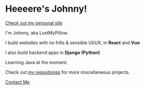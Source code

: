 # Heeeere's Johnny!

[Check out my personal site](https://lostmypillow.github.io)

I'm Johnny, aka LostMyPillow.

I build websites with no frills & sensible UI/UX, in **React** and **Vue**

I also build backend apps in **Django (Python)**

Learning Java at the moment.

Check out [my repositories](https://github.com/lostmypillow?tab=repositories) for more miscellaneous projects.

[Contact Me](mailto:lostmypillow@icloud.com)

<!--
**lostmypillow/lostmypillow** is a ✨ _special_ ✨ repository because its `README.md` (this file) appears on your GitHub profile.

Here are some ideas to get you started:

- 🔭 I’m currently working on ...
- 🌱 I’m currently learning ...
- 👯 I’m looking to collaborate on ...
- 🤔 I’m looking for help with ...
- 💬 Ask me about ...
- 📫 How to reach me: ...
- 😄 Pronouns: ...
- ⚡ Fun fact: ...
-->
